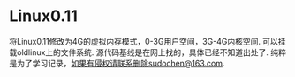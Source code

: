 # Linux0.11
将Linux0.11修改为4G的虚拟内存模式，0-3G用户空间，3G-4G内核空间.
可以挂载oldlinux上的文件系统.
源代码基线是在网上找的，具体已经不知道出处了.
纯粹是为了学习记录，如果有侵权请联系删除sudochen@163.com.
